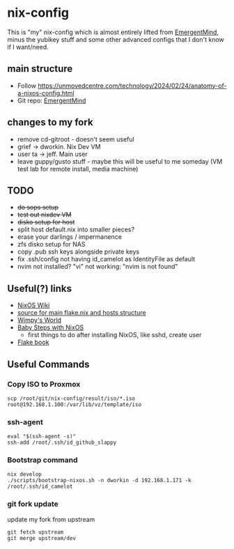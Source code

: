 # nix-config

This is "my" nix-config which is almost entirely lifted from [EmergentMind](https://github.com/EmergentMind/nix-config), minus the yubikey stuff and some other advanced configs that I don't know if I want/need.

## main structure

* Follow https://unmovedcentre.com/technology/2024/02/24/anatomy-of-a-nixos-config.html
* Git repo: [EmergentMind](https://github.com/EmergentMind/nix-config)

## changes to my fork

* remove cd-gitroot - doesn't seem useful
* grief -> dworkin.  Nix Dev VM
* user ta -> jeff.  Main user
* leave guppy/gusto stuff - maybe this will be useful to me someday (VM test lab for remote install, media machine)

## TODO

* ~~do sops setup~~
* ~~test out nixdev VM~~
* ~~disko setup for host~~
* split host default.nix into smaller pieces?
* erase your darlings / impermanence
* zfs disko setup for NAS
* copy .pub ssh keys alongside private keys
* fix .ssh/config not having id_camelot as IdentityFile as default
* nvim not installed? "vi" not working: "nvim is not found"

## Useful(?) links

* [NixOS Wiki](https://nixos.wiki/wiki/Main_Page)
* [source for main flake.nix and hosts structure](https://github.com/Electrostasy/dots/)
* [Wimpy's World](https://github.com/wimpysworld/nix-config)
* [Baby Steps with NixOS](https://seanrmurphy.medium.com/baby-steps-with-nixos-1ce7c4b0610)
  * first things to do after installing NixOS, like sshd, create user
* [Flake book](https://nixos-and-flakes.thiscute.world/other-usage-of-flakes/inputs)


## Useful Commands

### Copy ISO to Proxmox

`scp /root/git/nix-config/result/iso/*.iso root@192.168.1.100:/var/lib/vz/template/iso`

### ssh-agent

```
eval "$(ssh-agent -s)"
ssh-add /root/.ssh/id_github_slappy
```

### Bootstrap command

```
nix develop
./scripts/bootstrap-nixos.sh -n dworkin -d 192.168.1.171 -k /root/.ssh/id_camelot
```

### git fork update
update my fork from upstream

```
git fetch upstream
git merge upstream/dev
```